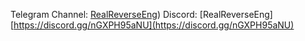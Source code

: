 Telegram Channel: [RealReverseEng](https://t.me/RealReverseEng))
Discord: [RealReverseEng][https://discord.gg/nGXPH95aNU](https://discord.gg/nGXPH95aNU)
